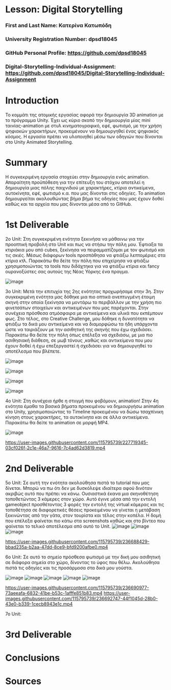 # Lesson: Digital Storytelling

### First and Last Name: Κατερίνα Κατωπόδη
### University Registration Number: dpsd18045
### GitHub Personal Profile: https://github.com/dpsd18045
### Digital-Storytelling-Individual-Assignment: https://github.com/dpsd18045/Digital-Storytelling-Individual-Assignment

# Introduction
Το κομμάτι της ατομικής εργασίας αφορά την δημιουργία 3D animation με το πρόγραμμα Unity. Έχει ως κύριο σκοπό την δημιιουργία μίας mini ταινίας-animation με στυλ κινηματογραφικό, εφέ, φωτισμό, με την χρήση ψηφιακών χαρακτήρων, προκειμένουν να δημιουργηθεί ένας ψηφιακός κόσμος. Η εργασία πρέπει να υλοποιηθεί μέσω των οδηγιών που δίνονται στο Unity Animated Storytelling. 


# Summary
Η συγκεκριμένη εργασία στοχεύει στην δημιουργία ενός animation. Απαραίτητη προϋπόθεση για την επίτευξη του στόχου αποτελεί η δημιουργία μιας πόλης παιχνιδιού με χαρακτήρες, κτίρια αντικείμενα, αυτοκίνητα, εφέ, φωτισμό κ.α. που μας δίνονται στις οδηγίες. Το animation δημιουργείται ακολουθώντας βήμα βήμα τις οδηγίες που μας έχουν δοθεί καθώς και τα αρχεία που μας δίνονται μέσα από το GitHub.

# 1st Deliverable
2ο Unit:
Στη συγκεκριμένη ενότητα ξεκινήσα να μάθαινω για την προοπτική προβολή στο Unit και πως να στήσω την πόλη μου. Έφτιαξα τα κτιριάκια μου από cubes, ξεκίνησα να πειραμματίζομαι με τον φωτισμό και τις σκιές. Μέσως διάφορων tools προσπάθησα να φτιάξω λεπτομέριες στα κτίρια κτλ. Παρακάτω θα δείτε την πόλη που επιχείρησα να φτιάξω χρησιμοποιώντας τα tools που διδάχτηκα για να φτιάξω κτίρια και fancy ουρανοξύστες σας αυτούς της Νέας Υόρκης ένα πραγμα.

![image](https://user-images.githubusercontent.com/115795739/227718086-de2b5d3e-7d19-445b-ab17-5290d487cd91.png)

3ο Unit:
Μετά την επιτυχία της 2ης ενότητας προχωρήσαμε στην 3η. Στην συγκεκριμένη ενότητα μας δόθηκε μια πιο οπτικά ανεπτυγμένη έτοιμη σκηνή στην οποία ξεκίνησα να μοντάρω το περιβάλλον με την χρήση πιο φινετσάτων στοιχείων και αντικειμένων που μας παρέχονται. Στην συνέχεια πρόσθεσα ατμόσφαιρα με αντικείμενα και υλικά που εκπέμπουν φως. Στο τέλος, στο Creative Challenge, μου δόθηκε η δυνατότητα να φτιάξω τα δικά μου αντικείμενα και να διαμορφώσω τα ήδη υπάρχοντα ώστε να ταιριάζουν με την ασιθητική της σκηνής που έχω σχεδιάσει. Παρακάτω θα δείτε την πόλη όπως επέλεξα να σχεδιάσω, με μια πιο ασιθησιακή διάθεση, σε μωβ τόνους ,καθώς και αντικείμενα που μου έχουν δοθεί ή έχω επεξεργαστεί ή σχεδιάσει για να δημιουργηθεί το αποτέλεσμα που βλέπετε.

![image](https://user-images.githubusercontent.com/115795739/227719076-1654bdbd-2f22-4425-844a-93ae46b26504.png)

![image](https://user-images.githubusercontent.com/115795739/227719098-fe081784-2e7f-4a9b-90c7-4d9525437005.png)

![image](https://user-images.githubusercontent.com/115795739/227719107-09891867-8321-44e9-a61e-f789ad92e4bf.png)

![image](https://user-images.githubusercontent.com/115795739/227719109-c82b0e3c-2a6b-4b97-a9ca-fdfa2c23efdc.png)


4ο Unit:
Στη συνέχεια ήρθε η στιιγμή που φοβόμουν, animation! Στην 4η ενότητα έμαθα τα βασικά βήματα προκειμένου να δημιουργήσω animation στο Unity, χρησιμοποιώντας το Timeline προκειμένου να δώσω τσαχπίνικη κίνηση στους χαρακτήρες, τα αυτοκίνητα και σε άλλα αντικείμενα. Παρακάτω θα δείτε το animation σε μορφή MP4.

![image](https://user-images.githubusercontent.com/115795739/227719363-eaa43692-403f-4034-b464-c68100f53ca6.png)


https://user-images.githubusercontent.com/115795739/227719345-03cf026f-2c1e-46a7-9616-7c4ad62d3819.mp4


# 2nd Deliverable
5o Unit:
Σε αυτή την ενότητα ακολούθησα πιστά το tutorial που μας δίνεται. Μπορώ να πω ότι δεν με δυσκόλεψε ιδιαίτερα αφού δινόταν ακριβώς αυτό που πρέπει να κάνω. Ουσιαστικά έκανα μια σκηνοθέτηση τοποθετώντας 3 κάμερες στον χώρο. Αυτό έγινε μέσα από την εντολή gameobject προσθέτοντας 3 φορές την εντολή της virtual κάμερας και τις τοποθέτησα σε διαφορετικές θέσεις προκειμένου να γίνεται η μετάβαση ξεκινώντας από την γάτα, στον τουρίστα και τέλος στην κοπέλα. Η δομή που επέλεξα φαίνεται πιο κάτω στα screenshots καθώς και στο βίντεο που φαίνεται το τελικό αποτέλεσμα από αυτό το Unit. 
![image](https://user-images.githubusercontent.com/115795739/236688472-bc240c9a-db56-4603-a536-813c9fd8c9ec.png)
![image](https://user-images.githubusercontent.com/115795739/236688607-13dc183f-0aee-4c2c-ba31-b8ea1e30764b.png)
![image](https://user-images.githubusercontent.com/115795739/236688557-900307d6-a931-4239-926e-97c9053212ca.png)

https://user-images.githubusercontent.com/115795739/236688429-bbad235a-b2aa-47dd-8ce9-bfd9200afbe0.mp4


6o Unit:
Σε αυτό το σημείο πρόσθεσα φωτισμό με την δική μου ασιθητική σε διάφορα σημεία στο χώρο, δίνοντας το ύφος που θέλω. Ακολούθησα πιστά τις οδηγίες και τις προσάρμοσα στα δικά μου γούστα. 


![image](https://user-images.githubusercontent.com/115795739/236691114-0c5a2087-a34e-47ce-9bcd-c58b90fd7ecf.png)
![image](https://user-images.githubusercontent.com/115795739/236691159-4b4f91d9-9f84-484e-af98-d14c929c5dbd.png)
![image](https://user-images.githubusercontent.com/115795739/236691204-c3636bcc-70de-4000-8792-4536639da163.png)
![image](https://user-images.githubusercontent.com/115795739/236692781-3427b70d-1fb3-4b09-b74b-96f5b9aa4819.png)
![image](https://user-images.githubusercontent.com/115795739/236692796-eee2cb3b-6205-4e7f-97b1-938d7a693c13.png)


https://user-images.githubusercontent.com/115795739/236690977-73aeeafa-6832-41be-b53c-1afffe851b83.mp4
https://user-images.githubusercontent.com/115795739/236692747-44f1045d-28b0-43e0-b339-1cecb8943e1c.mp4



7o Unit:


# 3rd Deliverable 


# Conclusions


# Sources
